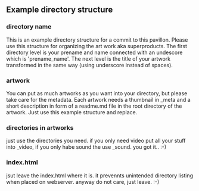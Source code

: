 ## Example directory structure

### directory name
This is an example directory structure for a commit to this pavillon. Please use this structure for organizing the art work aka superproducts. 
The first directory level is your prename and name connected with an undescore which is 'prename_name'. The next level is the title of your artwork transformed in the same way (using underscore instead of spaces). 

### artwork
You can put as much artworks as you want into your directory, but please take care for the metadata. Each artwork needs a thumbnail in _meta and a short description in form of a readme.md file in the root directory of the artwork. Just use this example structure and replace.

### directories in artworks
just use the directories you need. if you only need video put all your stuff into _video, if you only habe sound the use _sound. 
you got it.. :-)

### index.html
jsut leave the index.html where it is. it prevennts unintended directory listing when placed on webserver. anyway do not care, just leave. :-)
